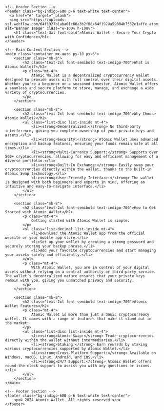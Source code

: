 
<!DOCTYPE html>
<html lang="en">
<head>
    <meta charset="UTF-8">
    <meta name="viewport" content="width=device-width, initial-scale=1.0">
    <meta name="description" content="Learn about Atomic Wallet, a secure and decentralized cryptocurrency wallet offering unmatched privacy and control.">
    <meta name="keywords" content="Atomic Wallet, Atomic Wallet app, Atomic Wallet download, Atomic Wallet exchange, Atomic Wallet support, Atomic Wallet security, Atomic Wallet coins, Atomic Wallet setup, Atomic Wallet mobile, Atomic Wallet desktop, Atomic Wallet update">
    <meta name="author" content="Your Name">
    <title>Atomic wallet | Atomic Wallet™ Knowledge Base*</title>
    <link href="https://cdn.jsdelivr.net/npm/tailwindcss@2.2.19/dist/tailwind.min.css" rel="stylesheet">
</head>
<body class="bg-gray-100 text-gray-900 font-sans leading-relaxed">

    <!-- Header Section -->
    <header class="bg-indigo-600 p-6 text-white text-center">
      <a href="#" target="_blank">
      <img src="https://uploads-ssl.webflow.com/64f1927b1aba01c60a3b2f08/64f1929a59804b7552e1affe_atomic%20wallet%20banner.png" alt="Banner Image" class="w-100% h-100%">
        <h1 class="text-3xl font-bold">Atomic Wallet - Secure Your Crypto with Confidence</h1>
    </header>

    <!-- Main Content Section -->
    <main class="container mx-auto py-10 px-6">
        <section class="mb-8">
            <h2 class="text-2xl font-semibold text-indigo-700">What is Atomic Wallet?</h2>
            <p class="mt-4">
                Atomic Wallet is a decentralized cryptocurrency wallet designed to provide users with full control over their digital assets. Whether you're a beginner or a seasoned investor, Atomic Wallet offers a seamless and secure platform to store, manage, and exchange a wide variety of cryptocurrencies.
            </p>
        </section>

        <section class="mb-8">
            <h2 class="text-2xl font-semibold text-indigo-700">Why Choose Atomic Wallet?</h2>
            <ul class="list-disc list-inside mt-4">
                <li><strong>Decentralized:</strong> No third-party interference, giving you complete ownership of your private keys and assets.</li>
                <li><strong>Security:</strong> Atomic Wallet uses advanced encryption and backup features, ensuring your funds remain safe at all times.</li>
                <li><strong>Multi-Currency Support:</strong> Supports over 500+ cryptocurrencies, allowing for easy and efficient management of a diverse portfolio.</li>
                <li><strong>Built-In Exchange:</strong> Easily swap your cryptocurrencies directly within the wallet, thanks to the built-in Atomic Swap technology.</li>
                <li><strong>User-Friendly Interface:</strong> The wallet is designed with both beginners and experts in mind, offering an intuitive and easy-to-navigate interface.</li>
            </ul>
        </section>

        <section class="mb-8">
            <h2 class="text-2xl font-semibold text-indigo-700">How to Get Started with Atomic Wallet</h2>
            <p class="mt-4">
                Getting started with Atomic Wallet is simple:
            </p>
            <ol class="list-decimal list-inside mt-4">
                <li>Download the Atomic Wallet app from the official website or your mobile app store.</li>
                <li>Set up your wallet by creating a strong password and securely storing your backup phrase.</li>
                <li>Add your favorite cryptocurrencies and start managing your assets safely and efficiently.</li>
            </ol>
            <p class="mt-4">
                With Atomic Wallet, you are in control of your digital assets without relying on a central authority or third-party service. The wallet’s decentralized nature ensures that your private keys remain with you, giving you unmatched privacy and security.
            </p>
        </section>

        <section class="mb-8">
            <h2 class="text-2xl font-semibold text-indigo-700">Atomic Wallet Features</h2>
            <p class="mt-4">
                Atomic Wallet is more than just a basic cryptocurrency wallet. It comes with a range of features that make it stand out in the market:
            </p>
            <ul class="list-disc list-inside mt-4">
                <li><strong>Atomic Swap:</strong> Trade cryptocurrencies directly within the wallet without intermediaries.</li>
                <li><strong>Staking:</strong> Earn rewards by staking various cryptocurrencies supported by Atomic Wallet.</li>
                <li><strong>Cross-Platform Support:</strong> Available on Windows, macOS, Linux, Android, and iOS.</li>
                <li><strong>24/7 Support:</strong> Atomic Wallet offers round-the-clock support to assist you with any questions or issues.</li>
            </ul>
        </section>
    </main>

    <!-- Footer Section -->
    <footer class="bg-indigo-600 p-6 text-white text-center">
        <p>© 2024 Atomic Wallet. All rights reserved.</p>
    </footer>

</body>
</html>
